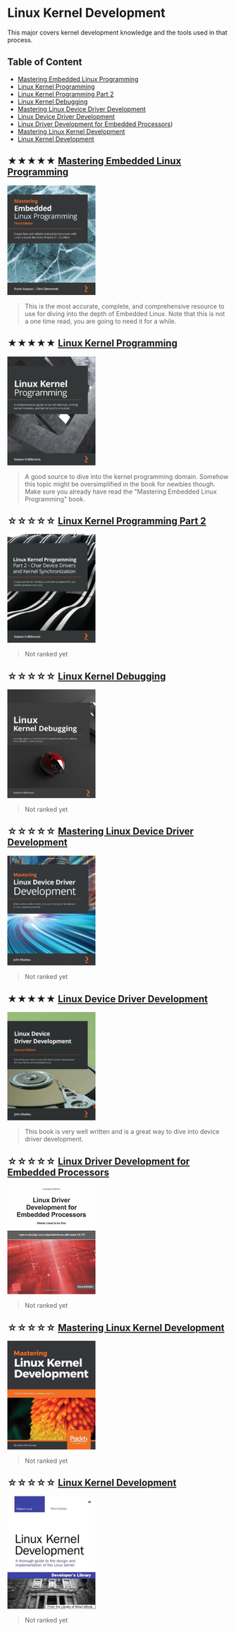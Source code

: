 # Linux Kernel Development

This major covers kernel development knowledge
and the tools used in that process.

## Table of Content

* [Mastering Embedded Linux Programming](#-mastering-embedded-linux-programming)
* [Linux Kernel Programming](#-linux-kernel-programming)
* [Linux Kernel Programming Part 2](#-linux-kernel-programming-part-2)
* [Linux Kernel Debugging](#-linux-kernel-debugging)
* [Mastering Linux Device Driver Development](#-mastering-linux-device-driver-development)
* [Linux Device Driver Development](#-linux-device-driver-development)
* [Linux Driver Development for Embedded Processors](#-linux-device-development-for-embedded-processors))
* [Mastering Linux Kernel Development](#-mastering-linux-kernel-development)
* [Linux Kernel Development](#-linux-kernel-development)

## ★★★★★ [Mastering Embedded Linux Programming](books/9781789530384.md)
<img alt="9781789530384" src="covers/9781789530384.jpg" width="200"/>

> This is the most accurate, complete, and comprehensive resource to
> use for diving into the depth of Embedded Linux.
> Note that this is not a one time read, you are going to need it for a while.

## ★★★★★ [Linux Kernel Programming](books/9781789953435.md)
<img alt="9781789953435" src="covers/9781789953435.jpg" width="200"/>

> A good source to dive into the kernel programming domain.
> Somehow this topic might be oversimplified in the book for newbies though.
> Make sure you already have read the "Mastering Embedded Linux Programming" book.

## ☆☆☆☆☆ [Linux Kernel Programming Part 2](books/9781801079518.md)
<img alt="9781801079518" src="covers/9781801079518.jpg" width="200"/>

> Not ranked yet

## ☆☆☆☆☆ [Linux Kernel Debugging](books/9781801075039.md)
<img alt="9781801075039" src="covers/9781801075039.jpg" width="200"/>

> Not ranked yet

## ☆☆☆☆☆ [Mastering Linux Device Driver Development](books/9781789342208.md)
<img alt="9781789342208" src="covers/9781789342208.jpg" width="200"/>

> Not ranked yet

## ★★★★★ [Linux Device Driver Development](books/9781803240060.md)
<img alt="9781803240060" src="covers/9781803240060.jpg" width="200"/>

> This book is very well written and is a great way to dive into device driver development.

## ☆☆☆☆☆ [Linux Driver Development for Embedded Processors](books/9781729321829.md)
<img alt="9781729321829" src="covers/9781729321829.jpg" width="200"/>

> Not ranked yet

## ☆☆☆☆☆ [Mastering Linux Kernel Development](books/9781785883057.md)
<img alt="9781785883057" src="covers/9781785883057.jpg" width="200"/>

> Not ranked yet

## ☆☆☆☆☆ [Linux Kernel Development](books/9780672329463.md)
<img alt="9780672329463" src="covers/9780672329463.jpg" width="200"/>

> Not ranked yet
